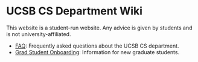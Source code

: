 # UCSB CS Department Wiki

This website is a student-run website. Any advice is given by students and is not university-affiliated.

- [FAQ](faq.md): Frequently asked questions about the UCSB CS department.
- [Grad Student Onboarding](onboarding.md): Information for new graduate students.